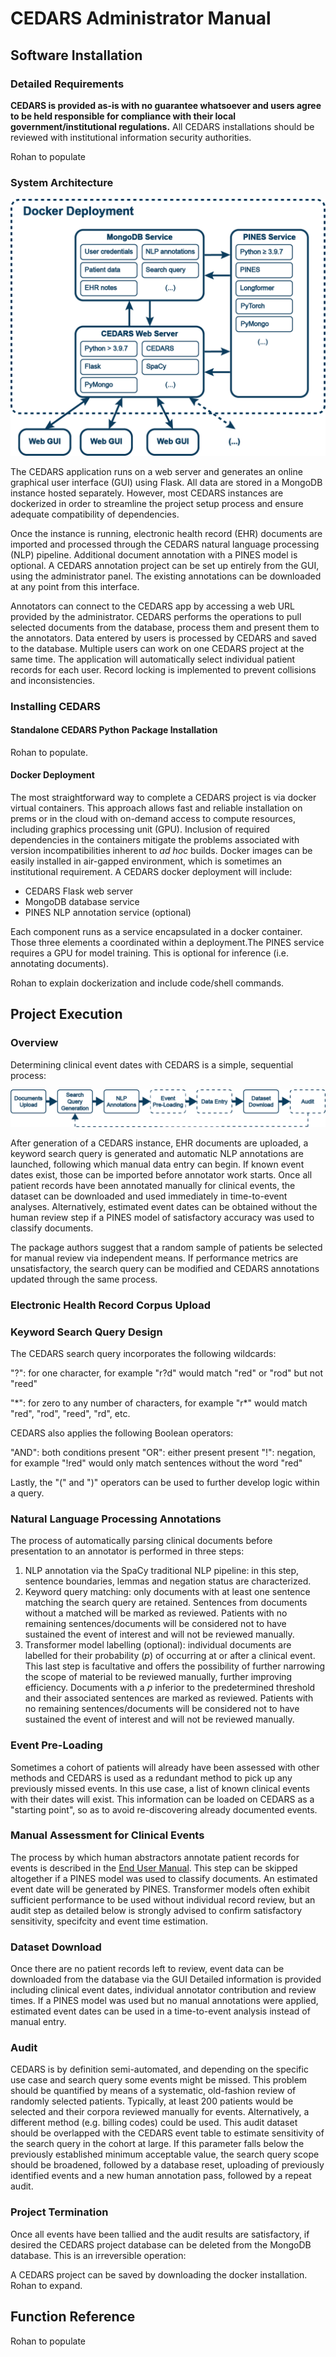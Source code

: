 # CEDARS Administrator Manual

## Software Installation

### Detailed Requirements

**CEDARS is provided as-is with no guarantee whatsoever and users agree to be held responsible for compliance with their local government/institutional regulations.** All CEDARS installations should be reviewed with institutional information security authorities.

Rohan to populate

### System Architecture

![CEDARS Operational Schema](pics/GitHub%20Docker%20Schema%20C.png)

The CEDARS application runs on a web server and generates an online graphical user interface (GUI) using Flask. All data are stored in a MongoDB instance hosted separately. However, most CEDARS instances are dockerized in order to streamline the project setup process and ensure adequate compatibility of dependencies.

Once the instance is running, electronic health record (EHR) documents are imported and processed through the CEDARS natural language processing (NLP) pipeline. Additional document annotation with a PINES model is optional. A CEDARS annotation project can be set up entirely from the GUI, using the administrator panel. The existing annotations can be downloaded at any point from this interface.

Annotators can connect to the CEDARS app by accessing a web URL provided by the administrator. CEDARS performs the operations to pull selected documents from the database, process them and present them to the annotators. Data entered by users is processed by CEDARS and saved to the database. Multiple users can work on one CEDARS project at the same time. The application will automatically select individual patient records for each user. Record locking is implemented to prevent collisions and inconsistencies.

### Installing CEDARS

#### Standalone CEDARS Python Package Installation

Rohan to populate.

#### Docker Deployment

The most straightforward way to complete a CEDARS project is via docker virtual containers. This approach allows fast and reliable installation on prems or in the cloud with on-demand access to compute resources, including graphics processing unit \(GPU\). Inclusion of required dependencies in the containers mitigate the problems associated with version incompatibilities inherent to *ad hoc* builds. Docker images can be easily installed in air-gapped environment, which is sometimes an institutional requirement. A CEDARS docker deployment will include:

- CEDARS Flask web server
- MongoDB database service
- PINES NLP annotation service (optional)

Each component runs as a service encapsulated in a docker container. Those three elements a coordinated within a deployment.The PINES service requires a GPU for model training. This is optional for inference \(i.e. annotating documents\).

Rohan to explain dockerization and include code/shell commands.

## Project Execution

### Overview

Determining clinical event dates with CEDARS is a simple, sequential process:

![CEDARS Project Execution](pics/GitHub%20Schema%207%20B.png)

After generation of a CEDARS instance, EHR documents are uploaded, a keyword search query is generated and automatic NLP annotations are launched, following which manual data entry can begin. If known event dates exist, those can be imported before annotator work starts. Once all patient records have been annotated manually for clinical events, the dataset can be downloaded and used immediately in time-to-event analyses. Alternatively, estimated event dates can be obtained without the human review step if a PINES model of satisfactory accuracy was used to classify documents.

The package authors suggest that a random sample of patients be selected for manual review via independent means. If performance metrics are unsatisfactory, the search query can be modified and CEDARS annotations updated through the same process.

### Electronic Health Record Corpus Upload



### Keyword Search Query Design

The CEDARS search query incorporates the following wildcards:

"?": for one character, for example "r?d" would match "red" or "rod" but not "reed"

"\*": for zero to any number of characters, for example "r*" would match "red", "rod", "reed", "rd", etc.

CEDARS also applies the following Boolean operators:

"AND": both conditions present
"OR": either present present
"!": negation, for example "!red" would only match sentences without the word "red"

Lastly, the "(" and ")" operators can be used to further develop logic within a query.

### Natural Language Processing Annotations

The process of automatically parsing clinical documents before presentation to an annotator is performed in three steps:

1. NLP annotation via the SpaCy traditional NLP pipeline: in this step, sentence boundaries, lemmas and negation status are characterized.
2. Keyword query matching: only documents with at least one sentence matching the search query are retained. Sentences from documents without a matched will be marked as reviewed. Patients with no remaining sentences/documents will be considered not to have sustained the event of interest and will not be reviewed manually.
3. Transformer model labelling (optional): individual documents are labelled for their probability (*p*) of occurring at or after a clinical event. This last step is facultative and offers the possibility of further narrowing the scope of material to be reviewed manually, further improving efficiency. Documents with a *p* inferior to the predetermined threshold and their associated sentences are marked as reviewed. Patients with no remaining sentences/documents will be considered not to have sustained the event of interest and will not be reviewed manually.

### Event Pre-Loading

Sometimes a cohort of patients will already have been assessed with other methods and CEDARS is used as a redundant method to pick up any previously missed events. In this use case, a list of known clinical events with their dates will exist. This information can be loaded on CEDARS as a "starting point", so as to avoid re-discovering already documented events.

### Manual Assessment for Clinical Events

The process by which human abstractors annotate patient records for events is described in the [End User Manual](CEDARS_end_user_manual.md). This step can be skipped altogether if a PINES model was used to classify documents. An estimated event date will be generated by PINES. Transformer models often exhibit sufficient performance to be used without individual record review, but an audit step as detailed below is strongly advised to confirm satisfactory sensitivity, specifcity and event time estimation.

### Dataset Download

Once there are no patient records left to review, event data can be downloaded from the database via the GUI Detailed information is provided including clinical event dates, individual annotator contribution and review times. If a PINES model was used but no manual annotations were applied, estimated event dates can be used in a time-to-event analysis instead of manual entry.

### Audit

CEDARS is by definition semi-automated, and depending on the specific use case and search query some events might be missed. This problem should be quantified by means of a systematic, old-fashion review of randomly selected patients. Typically, at least 200 patients would be selected and their corpora reviewed manually for events. Alternatively, a different method (e.g. billing codes) could be used. This audit dataset should be overlapped with the CEDARS event table to estimate sensitivity of the search query in the cohort at large. If this parameter falls below the previously established minimum acceptable value, the search query scope should be broadened, followed by a database reset, uploading of previously identified events and a new human annotation pass, followed by a repeat audit.

### Project Termination

Once all events have been tallied and the audit results are satisfactory, if desired the CEDARS project database can be deleted from the MongoDB database. This is an irreversible operation:

A CEDARS project can be saved by downloading the docker installation. Rohan to expand.

## Function Reference

Rohan to populate

